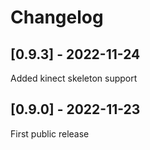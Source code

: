 # Changelog

## [0.9.3] - 2022-11-24

Added kinect skeleton support

## [0.9.0] - 2022-11-23

First public release